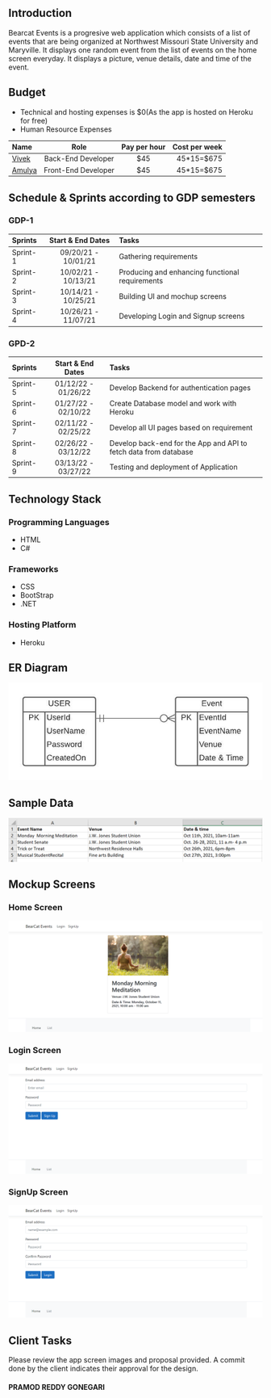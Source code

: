 ## Introduction
Bearcat Events is a progresive web application which consists of a list of events that are being organized at Northwest Missouri State University and Maryville. It displays one random event from the list of events on the home screen everyday. It displays a picture, venue details, date and time of the event.
## Budget
<ul>
  <li>Technical and hosting expenses is $0(As the app is hosted on Heroku for free)</li>
  <li>Human Resource Expenses</li>
</ul>

| Name                                        | Role        | Pay per hour           | Cost per week |
| :---        |    :----:   |     :----:      |          ---: |
| [Vivek](https://github.com/vivektadiparthi)| Back-End Developer       | $45   |       45*15=$675        |
| [Amulya](https://github.com/amulyareddybaddam)| Front-End Developer        | $45      |      45*15=$675         |

## Schedule & Sprints according to GDP semesters
### GDP-1
| Sprints      | Start & End Dates | Tasks     |
| :---        |    :----:   | :---          |
| Sprint-1      | 09/20/21 - 10/01/21       | Gathering requirements   |
| Sprint-2   | 10/02/21 - 10/13/21        | Producing and enhancing functional requirements      |
| Sprint-3   | 10/14/21 - 10/25/21        | Building UI and mochup screens      |
| Sprint-4   | 10/26/21 - 11/07/21        | Developing Login and Signup screens      |
### GPD-2

| Sprints      | Start & End Dates | Tasks     |
| :---        |    :----:   | :---          |
| Sprint-5      | 01/12/22 - 01/26/22       | Develop Backend for authentication pages  |
| Sprint-6   | 01/27/22 - 02/10/22       | Create Database model and work with Heroku  |
| Sprint-7   | 02/11/22 - 02/25/22        | Develop all UI pages based on requirement     |
| Sprint-8   | 02/26/22 - 03/12/22        | Develop back-end for the App and API to fetch data from database      |
| Sprint-9  | 03/13/22 - 03/27/22        |  Testing and deployment of Application     |

## Technology Stack
### Programming Languages   
<ul>
  <li>HTML</li>
  <li>C#</li>
</ul>

### Frameworks
<ul>
  <li>CSS</li>
  <li>BootStrap</li>
  <li>.NET</li>
</ul>

### Hosting Platform
<ul>
  <li>Heroku</li>
</ul>

## ER Diagram
![ER](https://github.com/vivektadiparthi/Proposal5A-BearcatE/blob/main/images/proposal%20er.jpeg)

## Sample Data
![Sampledata](https://github.com/vivektadiparthi/Proposal5A-BearcatE/blob/main/images/Sample%20data.PNG)

## Mockup Screens
### Home Screen
![Home](https://github.com/vivektadiparthi/Proposal5A-BearcatE/blob/main/images/HomePage.png)
### Login Screen
![Login](https://github.com/vivektadiparthi/Proposal5A-BearcatE/blob/main/images/Login.png)
### SignUp Screen
![Signup](https://github.com/vivektadiparthi/Proposal5A-BearcatE/blob/main/images/SignUp.png)
  
## Client Tasks
Please review the app screen images and proposal provided. A commit done by the client indicates their approval for the design.
#### PRAMOD REDDY GONEGARI
